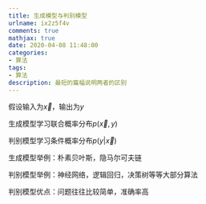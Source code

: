 ```yaml
---
title: 生成模型与判别模型
urlname: ix2z5f4v
comments: true
mathjax: true
date: 2020-04-08 11:48:00
categories:
- 算法
tags:
- 算法
description: 最短的篇幅说明两者的区别
---
```


假设输入为$\vec{x}$，输出为$y$

生成模型学习联合概率分布$p(\vec{x},y)$

判别模型学习条件概率分布$p(y|\vec{x})$

生成模型举例：朴素贝叶斯，隐马尔可夫链

判别模型举例：神经网络，逻辑回归，决策树等等大部分算法

判别模型优点：问题往往比较简单，准确率高

